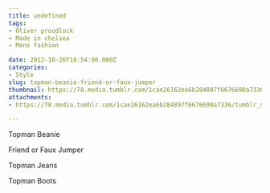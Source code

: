 ```yaml
---
title: undefined
tags:
- Oliver proudlock
- Made in chelsea
- Mens fashion

date: 2012-10-26T18:54:00.000Z
categories:
- Style
slug: topman-beanie-friend-or-faux-jumper
thumbnail: https://78.media.tumblr.com/1cae26162ea6b284897f6676690a7336/tumblr_mcikj8oXtk1rhrm24o1_r1_540.jpg
attachments:
- https://78.media.tumblr.com/1cae26162ea6b284897f6676690a7336/tumblr_mcikj8oXtk1rhrm24o1_r1_1280.jpg

---
```


Topman Beanie  

  Friend or Faux Jumper 

  Topman Jeans  

  Topman Boots
